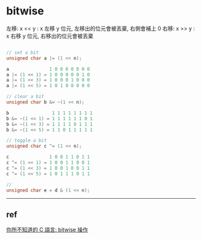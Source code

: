 # bitwise

左移: x << y : x 左移 y 位元, 左移出的位元會被丟棄, 右側會補上 0
右移: x >> y : x 右移 y 位元, 右移出的位元會被丟棄


```c

// set a bit
unsigned char a |= (1 << n);

a               1 0 0 0 0 0 0 0
a |= (1 << 1) = 1 0 0 0 0 0 1 0
a |= (1 << 3) = 1 0 0 0 1 0 0 0
a |= (1 << 5) = 1 0 1 0 0 0 0 0

// clear a bit
unsigned char b &= ~(1 << n);

b                1 1 1 1 1 1 1 1
b &= ~(1 << 1) = 1 1 1 1 1 1 0 1
b &= ~(1 << 3) = 1 1 1 1 0 1 1 1
b &= ~(1 << 5) = 1 1 0 1 1 1 1 1

// toggle a bit
unsigned char c ^= (1 << n);

c               1 0 0 1 1 0 1 1
c ^= (1 << 1) = 1 0 0 1 1 0 0 1
c ^= (1 << 3) = 1 0 0 1 0 0 1 1
c ^= (1 << 5) = 1 0 1 1 1 0 1 1

//
unsigned char e = d & (1 << n);
```

---

## ref

[你所不知道的 C 語言: bitwise 操作](https://hackmd.io/@sysprog/c-bitwise)
